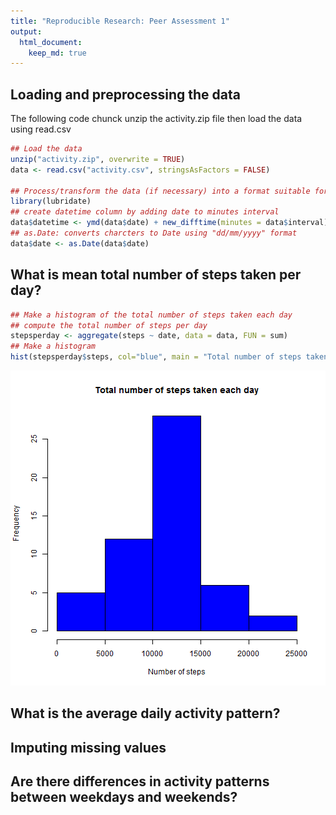 ```yaml
---
title: "Reproducible Research: Peer Assessment 1"
output: 
  html_document:
    keep_md: true
---
```



## Loading and preprocessing the data
The following code chunck unzip the activity.zip file then load the data using read.csv



```r
## Load the data
unzip("activity.zip", overwrite = TRUE)
data <- read.csv("activity.csv", stringsAsFactors = FALSE)

## Process/transform the data (if necessary) into a format suitable for your analysis
library(lubridate)
## create datetime column by adding date to minutes interval
data$datetime <- ymd(data$date) + new_difftime(minutes = data$interval)
## as.Date: converts charcters to Date using "dd/mm/yyyy" format 
data$date <- as.Date(data$date)
```


## What is mean total number of steps taken per day?

```r
## Make a histogram of the total number of steps taken each day
## compute the total number of steps per day
stepsperday <- aggregate(steps ~ date, data = data, FUN = sum)
## Make a histogram
hist(stepsperday$steps, col="blue", main = "Total number of steps taken each day", xlab = "Number of steps")
```

![plot of chunk unnamed-chunk-2](figure/unnamed-chunk-2-1.png) 




## What is the average daily activity pattern?



## Imputing missing values



## Are there differences in activity patterns between weekdays and weekends?

